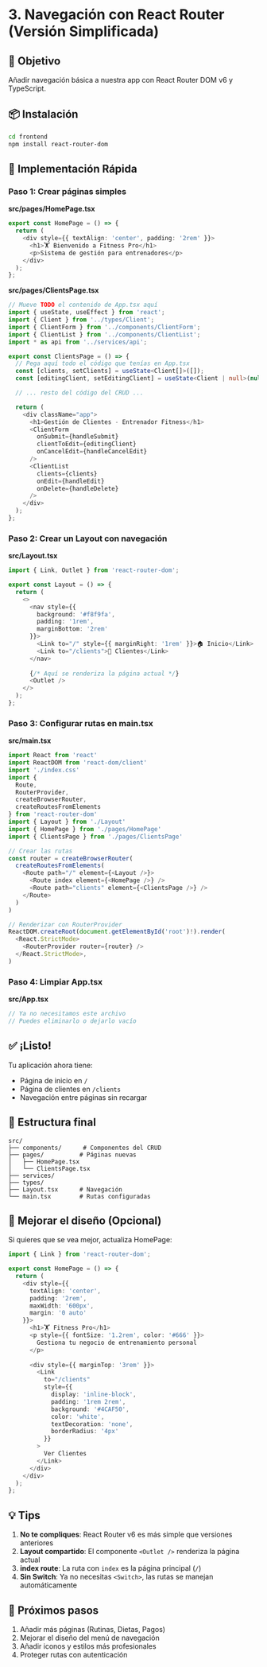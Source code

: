 # 3. Navegación con React Router (Versión Simplificada)

## 🎯 Objetivo
Añadir navegación básica a nuestra app con React Router DOM v6 y TypeScript.

## 📦 Instalación

```bash
cd frontend
npm install react-router-dom
```

## 🚀 Implementación Rápida

### Paso 1: Crear páginas simples

**src/pages/HomePage.tsx**
```typescript
export const HomePage = () => {
  return (
    <div style={{ textAlign: 'center', padding: '2rem' }}>
      <h1>🏋️ Bienvenido a Fitness Pro</h1>
      <p>Sistema de gestión para entrenadores</p>
    </div>
  );
};
```

**src/pages/ClientsPage.tsx**
```typescript
// Mueve TODO el contenido de App.tsx aquí
import { useState, useEffect } from 'react';
import { Client } from '../types/Client';
import { ClientForm } from '../components/ClientForm';
import { ClientList } from '../components/ClientList';
import * as api from '../services/api';

export const ClientsPage = () => {
  // Pega aquí todo el código que tenías en App.tsx
  const [clients, setClients] = useState<Client[]>([]);
  const [editingClient, setEditingClient] = useState<Client | null>(null);

  // ... resto del código del CRUD ...

  return (
    <div className="app">
      <h1>Gestión de Clientes - Entrenador Fitness</h1>
      <ClientForm
        onSubmit={handleSubmit}
        clientToEdit={editingClient}
        onCancelEdit={handleCancelEdit}
      />
      <ClientList
        clients={clients}
        onEdit={handleEdit}
        onDelete={handleDelete}
      />
    </div>
  );
};
```

### Paso 2: Crear un Layout con navegación

**src/Layout.tsx**
```typescript
import { Link, Outlet } from 'react-router-dom';

export const Layout = () => {
  return (
    <>
      <nav style={{ 
        background: '#f8f9fa', 
        padding: '1rem',
        marginBottom: '2rem' 
      }}>
        <Link to="/" style={{ marginRight: '1rem' }}>🏠 Inicio</Link>
        <Link to="/clients">👥 Clientes</Link>
      </nav>
      
      {/* Aquí se renderiza la página actual */}
      <Outlet />
    </>
  );
};
```

### Paso 3: Configurar rutas en main.tsx

**src/main.tsx**
```typescript
import React from 'react'
import ReactDOM from 'react-dom/client'
import './index.css'
import { 
  Route, 
  RouterProvider, 
  createBrowserRouter, 
  createRoutesFromElements 
} from 'react-router-dom'
import { Layout } from './Layout'
import { HomePage } from './pages/HomePage'
import { ClientsPage } from './pages/ClientsPage'

// Crear las rutas
const router = createBrowserRouter(
  createRoutesFromElements(
    <Route path="/" element={<Layout />}>
      <Route index element={<HomePage />} />
      <Route path="clients" element={<ClientsPage />} />
    </Route>
  )
)

// Renderizar con RouterProvider
ReactDOM.createRoot(document.getElementById('root')!).render(
  <React.StrictMode>
    <RouterProvider router={router} />
  </React.StrictMode>,
)
```

### Paso 4: Limpiar App.tsx

**src/App.tsx**
```typescript
// Ya no necesitamos este archivo
// Puedes eliminarlo o dejarlo vacío
```

## ✅ ¡Listo!

Tu aplicación ahora tiene:
- Página de inicio en `/`
- Página de clientes en `/clients`
- Navegación entre páginas sin recargar

## 📁 Estructura final

```
src/
├── components/      # Componentes del CRUD
├── pages/          # Páginas nuevas
│   ├── HomePage.tsx
│   └── ClientsPage.tsx
├── services/
├── types/
├── Layout.tsx      # Navegación
└── main.tsx        # Rutas configuradas
```

## 🎨 Mejorar el diseño (Opcional)

Si quieres que se vea mejor, actualiza HomePage:

```typescript
import { Link } from 'react-router-dom';

export const HomePage = () => {
  return (
    <div style={{ 
      textAlign: 'center', 
      padding: '2rem',
      maxWidth: '600px',
      margin: '0 auto'
    }}>
      <h1>🏋️ Fitness Pro</h1>
      <p style={{ fontSize: '1.2rem', color: '#666' }}>
        Gestiona tu negocio de entrenamiento personal
      </p>
      
      <div style={{ marginTop: '3rem' }}>
        <Link 
          to="/clients" 
          style={{
            display: 'inline-block',
            padding: '1rem 2rem',
            background: '#4CAF50',
            color: 'white',
            textDecoration: 'none',
            borderRadius: '4px'
          }}
        >
          Ver Clientes
        </Link>
      </div>
    </div>
  );
};
```

## 💡 Tips

1. **No te compliques**: React Router v6 es más simple que versiones anteriores
2. **Layout compartido**: El componente `<Outlet />` renderiza la página actual
3. **index route**: La ruta con `index` es la página principal (`/`)
4. **Sin Switch**: Ya no necesitas `<Switch>`, las rutas se manejan automáticamente

## 🚀 Próximos pasos

1. Añadir más páginas (Rutinas, Dietas, Pagos)
2. Mejorar el diseño del menú de navegación
3. Añadir iconos y estilos más profesionales
4. Proteger rutas con autenticación